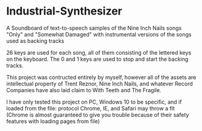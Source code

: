 # Industrial-Synthesizer
A Soundboard of text-to-speech samples of the Nine Inch Nails songs "Only" and "Somewhat Damaged" with instrumental versions of the songs used as backing tracks

26 keys are used for each song, all of them consisting of the lettered keys on the keyboard. The 0 and 1 keys are used to stop and start the backing tracks.

This project was contructed entirely by myself, however all of the assets are intellectual property of Trent Reznor, Nine Inch Nails, and whatever Record Companies have also laid claim to With Teeth and The Fragile.

I have only tested this project on PC, Windows 10 to be specific, and if loaded from the file: protocol Chrome, IE, and Safari may throw a fit (Chrome is almost guaranteed to give you trouble because of their safety features with loading pages from file)
